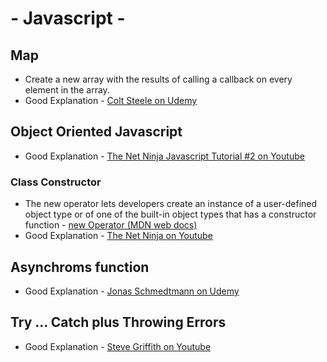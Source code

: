 # - Javascript -  


## Map
- Create a new array with the results of calling a callback on every element in the array.
- Good Explanation -  [Colt Steele on Udemy](https://www.udemy.com/course/javascript-beginners-complete-tutorial/learn/lecture/17010224#questions)


## Object Oriented Javascript 
- Good Explanation - [The Net Ninja Javascript Tutorial #2  on Youtube](https://www.youtube.com/watch?v=7d9H34ZVRPg&list=PL4cUxeGkcC9i5yvDkJgt60vNVWffpblB7&index=2)

### Class Constructor
- The new operator lets developers create an instance of a user-defined object type or of one of the built-in object types that has a constructor function - [new Operator (MDN web docs)](https://developer.mozilla.org/en-US/docs/Web/JavaScript/Reference/Operators/new)
- Good Explanation - [The Net Ninja on Youtube](https://www.youtube.com/watch?v=HboT8g_QSGc)


## Asynchroms function 
- Good Explanation -  [Jonas Schmedtmann on Udemy](https://www.udemy.com/course/nodejs-express-mongodb-bootcamp/learn/lecture/15080918#overview)


## Try ... Catch plus Throwing Errors 
- Good Explanation - [Steve Griffith on Youtube](https://www.youtube.com/watch?v=_am9rKw4vWw&t=3s)
